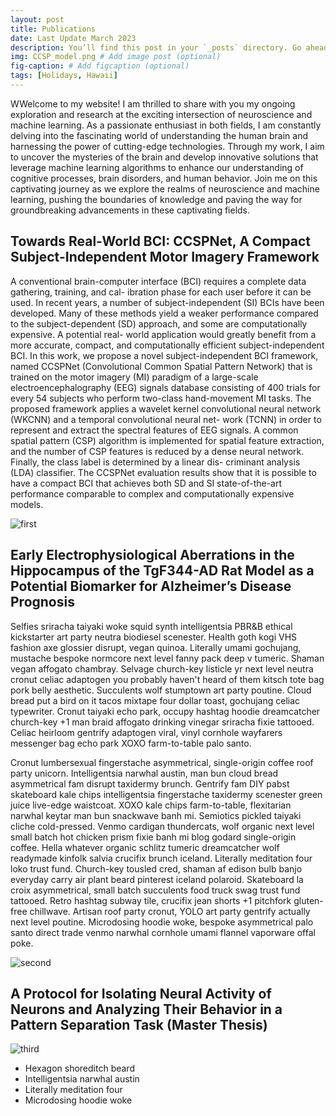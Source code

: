 ```yaml
---
layout: post
title: Publications
date: Last Update March 2023
description: You’ll find this post in your `_posts` directory. Go ahead and edit it and re-build the site to see your changes. # Add post description (optional)
img: CCSP_model.png # Add image post (optional)
fig-caption: # Add figcaption (optional)
tags: [Holidays, Hawaii]
---
```

WWelcome to my website! I am thrilled to share with you my ongoing exploration and research at the exciting intersection of neuroscience and machine learning. As a passionate enthusiast in both fields, I am constantly delving into the fascinating world of understanding the human brain and harnessing the power of cutting-edge technologies. Through my work, I aim to uncover the mysteries of the brain and develop innovative solutions that leverage machine learning algorithms to enhance our understanding of cognitive processes, brain disorders, and human behavior. Join me on this captivating journey as we explore the realms of neuroscience and machine learning, pushing the boundaries of knowledge and paving the way for groundbreaking advancements in these captivating fields.

## Towards Real-World BCI: CCSPNet, A Compact Subject-Independent Motor Imagery Framework
A conventional brain-computer interface (BCI) requires a complete data gathering, training, and cal- ibration phase for each user before it can be used. In recent years, a number of subject-independent (SI) BCIs have been developed. Many of these methods yield a weaker performance compared to the subject-dependent (SD) approach, and some are computationally expensive. A potential real- world application would greatly benefit from a more accurate, compact, and computationally efficient subject-independent BCI. In this work, we propose a novel subject-independent BCI framework, named CCSPNet (Convolutional Common Spatial Pattern Network) that is trained on the motor imagery (MI) paradigm of a large-scale electroencephalography (EEG) signals database consisting of 400 trials for every 54 subjects who perform two-class hand-movement MI tasks. The proposed framework applies a wavelet kernel convolutional neural network (WKCNN) and a temporal convolutional neural net- work (TCNN) in order to represent and extract the spectral features of EEG signals. A common spatial pattern (CSP) algorithm is implemented for spatial feature extraction, and the number of CSP features is reduced by a dense neural network. Finally, the class label is determined by a linear dis- criminant analysis (LDA) classifier. The CCSPNet evaluation results show that it is possible to have a compact BCI that achieves both SD and SI state-of-the-art performance comparable to complex and computationally expensive models.

![first]({{site.baseurl}}/assets/img/CCSP_model.png)


## Early Electrophysiological Aberrations in the Hippocampus of the TgF344-AD Rat Model as a Potential Biomarker for Alzheimer’s Disease Prognosis

Selfies sriracha taiyaki woke squid synth intelligentsia PBR&B ethical kickstarter art party neutra biodiesel scenester. Health goth kogi VHS fashion axe glossier disrupt, vegan quinoa. Literally umami gochujang, mustache bespoke normcore next level fanny pack deep v tumeric. Shaman vegan affogato chambray. Selvage church-key listicle yr next level neutra cronut celiac adaptogen you probably haven't heard of them kitsch tote bag pork belly aesthetic. Succulents wolf stumptown art party poutine. Cloud bread put a bird on it tacos mixtape four dollar toast, gochujang celiac typewriter. Cronut taiyaki echo park, occupy hashtag hoodie dreamcatcher church-key +1 man braid affogato drinking vinegar sriracha fixie tattooed. Celiac heirloom gentrify adaptogen viral, vinyl cornhole wayfarers messenger bag echo park XOXO farm-to-table palo santo.

Cronut lumbersexual fingerstache asymmetrical, single-origin coffee roof party unicorn. Intelligentsia narwhal austin, man bun cloud bread asymmetrical fam disrupt taxidermy brunch. Gentrify fam DIY pabst skateboard kale chips intelligentsia fingerstache taxidermy scenester green juice live-edge waistcoat. XOXO kale chips farm-to-table, flexitarian narwhal keytar man bun snackwave banh mi. Semiotics pickled taiyaki cliche cold-pressed. Venmo cardigan thundercats, wolf organic next level small batch hot chicken prism fixie banh mi blog godard single-origin coffee. Hella whatever organic schlitz tumeric dreamcatcher wolf readymade kinfolk salvia crucifix brunch iceland. Literally meditation four loko trust fund. Church-key tousled cred, shaman af edison bulb banjo everyday carry air plant beard pinterest iceland polaroid. Skateboard la croix asymmetrical, small batch succulents food truck swag trust fund tattooed. Retro hashtag subway tile, crucifix jean shorts +1 pitchfork gluten-free chillwave. Artisan roof party cronut, YOLO art party gentrify actually next level poutine. Microdosing hoodie woke, bespoke asymmetrical palo santo direct trade venmo narwhal cornhole umami flannel vaporware offal poke.

![second]({{site.baseurl}}/assets/img/ADProject.png)

## A Protocol for Isolating Neural Activity of Neurons and Analyzing Their Behavior in a Pattern Separation Task (Master Thesis)


![third]({{site.baseurl}}/assets/img/Cell_Stat.png)

* Hexagon shoreditch beard
* Intelligentsia narwhal austin
* Literally meditation four
* Microdosing hoodie woke

## 
